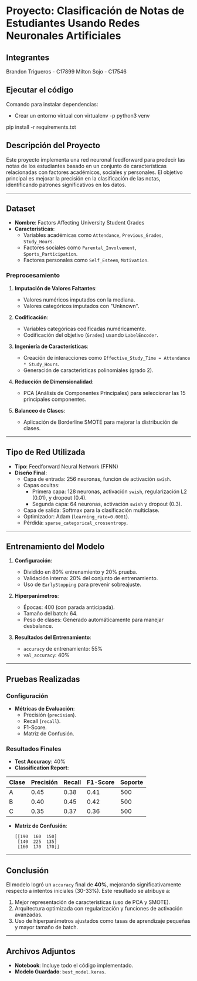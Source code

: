 # Proyecto: Clasificación de Notas de Estudiantes Usando Redes Neuronales Artificiales

## Integrantes

Brandon Trigueros - C17899
Milton Sojo - C17546

## Ejecutar el código

Comando para instalar dependencias:

- Crear un entorno virtual con virtualenv -p python3 venv

pip install -r requirements.txt

## Descripción del Proyecto

Este proyecto implementa una red neuronal feedforward para predecir las notas de los estudiantes basado en un conjunto de características relacionadas con factores académicos, sociales y personales. El objetivo principal es mejorar la precisión en la clasificación de las notas, identificando patrones significativos en los datos.

---

## Dataset

- **Nombre**: Factors Affecting University Student Grades
- **Características**:
  - Variables académicas como `Attendance`, `Previous_Grades`, `Study_Hours`.
  - Factores sociales como `Parental_Involvement`, `Sports_Participation`.
  - Factores personales como `Self_Esteem`, `Motivation`.

### Preprocesamiento

1. **Imputación de Valores Faltantes**:

   - Valores numéricos imputados con la mediana.
   - Valores categóricos imputados con "Unknown".

2. **Codificación**:

   - Variables categóricas codificadas numéricamente.
   - Codificación del objetivo (`Grades`) usando `LabelEncoder`.

3. **Ingeniería de Características**:

   - Creación de interacciones como `Effective_Study_Time = Attendance * Study_Hours`.
   - Generación de características polinomiales (grado 2).

4. **Reducción de Dimensionalidad**:

   - PCA (Análisis de Componentes Principales) para seleccionar las 15 principales componentes.

5. **Balanceo de Clases**:
   - Aplicación de Borderline SMOTE para mejorar la distribución de clases.

---

## Tipo de Red Utilizada

- **Tipo**: Feedforward Neural Network (FFNN)
- **Diseño Final**:
  - Capa de entrada: 256 neuronas, función de activación `swish`.
  - Capas ocultas:
    - Primera capa: 128 neuronas, activación `swish`, regularización L2 (0.01), y dropout (0.4).
    - Segunda capa: 64 neuronas, activación `swish` y dropout (0.3).
  - Capa de salida: Softmax para la clasificación multiclase.
  - Optimizador: Adam (`learning_rate=0.0001`).
  - Pérdida: `sparse_categorical_crossentropy`.

---

## Entrenamiento del Modelo

1. **Configuración**:

   - Dividido en 80% entrenamiento y 20% prueba.
   - Validación interna: 20% del conjunto de entrenamiento.
   - Uso de `EarlyStopping` para prevenir sobreajuste.

2. **Hiperparámetros**:

   - Épocas: 400 (con parada anticipada).
   - Tamaño del batch: 64.
   - Peso de clases: Generado automáticamente para manejar desbalance.

3. **Resultados del Entrenamiento**:
   - `accuracy` de entrenamiento: 55%
   - `val_accuracy`: 40%

---

## Pruebas Realizadas

### Configuración

- **Métricas de Evaluación**:
  - Precisión (`precision`).
  - Recall (`recall`).
  - F1-Score.
  - Matriz de Confusión.

### Resultados Finales

- **Test Accuracy**: 40%
- **Classification Report**:

| Clase | Precisión | Recall | F1-Score | Soporte |
| ----- | --------- | ------ | -------- | ------- |
| A     | 0.45      | 0.38   | 0.41     | 500     |
| B     | 0.40      | 0.45   | 0.42     | 500     |
| C     | 0.35      | 0.37   | 0.36     | 500     |

- **Matriz de Confusión**:
  ```
  [[190  160  150]
   [140  225  135]
   [160  170  170]]
  ```

---

## Conclusión

El modelo logró un `accuracy` final de **40%**, mejorando significativamente respecto a intentos iniciales (30-33%). Este resultado se atribuye a:

1. Mejor representación de características (uso de PCA y SMOTE).
2. Arquitectura optimizada con regularización y funciones de activación avanzadas.
3. Uso de hiperparámetros ajustados como tasas de aprendizaje pequeñas y mayor tamaño de batch.

---

## Archivos Adjuntos

- **Notebook**: Incluye todo el código implementado.
- **Modelo Guardado**: `best_model.keras`.
